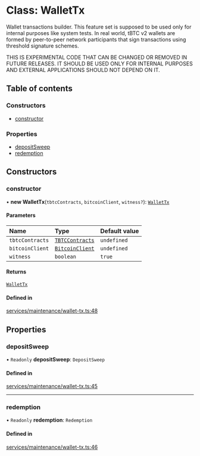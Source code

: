 # Class: WalletTx

Wallet transactions builder. This feature set is supposed to be used only
for internal purposes like system tests. In real world, tBTC v2 wallets
are formed by peer-to-peer network participants that sign transactions
using threshold signature schemes.

 THIS IS EXPERIMENTAL CODE THAT CAN BE CHANGED OR REMOVED
              IN FUTURE RELEASES. IT SHOULD BE USED ONLY FOR INTERNAL
              PURPOSES AND EXTERNAL APPLICATIONS SHOULD NOT DEPEND ON IT.

## Table of contents

### Constructors

- [constructor](WalletTx.md#constructor)

### Properties

- [depositSweep](WalletTx.md#depositsweep)
- [redemption](WalletTx.md#redemption)

## Constructors

### constructor

• **new WalletTx**(`tbtcContracts`, `bitcoinClient`, `witness?`): [`WalletTx`](WalletTx.md)

#### Parameters

| Name | Type | Default value |
| :------ | :------ | :------ |
| `tbtcContracts` | [`TBTCContracts`](../README.md#tbtccontracts) | `undefined` |
| `bitcoinClient` | [`BitcoinClient`](../interfaces/BitcoinClient.md) | `undefined` |
| `witness` | `boolean` | `true` |

#### Returns

[`WalletTx`](WalletTx.md)

#### Defined in

[services/maintenance/wallet-tx.ts:48](typescript/src/services/maintenance/wallet-tx.ts#L48)

## Properties

### depositSweep

• `Readonly` **depositSweep**: `DepositSweep`

#### Defined in

[services/maintenance/wallet-tx.ts:45](typescript/src/services/maintenance/wallet-tx.ts#L45)

___

### redemption

• `Readonly` **redemption**: `Redemption`

#### Defined in

[services/maintenance/wallet-tx.ts:46](typescript/src/services/maintenance/wallet-tx.ts#L46)
